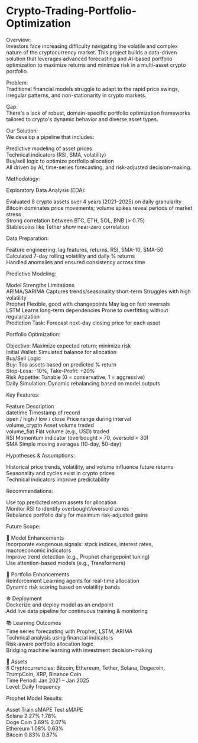 # Crypto-Trading-Portfolio-Optimization

Overview:\
Investors face increasing difficulty navigating the volatile and complex nature of the cryptocurrency market. This project builds a data-driven solution that leverages advanced forecasting and AI-based portfolio optimization to maximize returns and minimize risk in a multi-asset crypto portfolio.

Problem:\
Traditional financial models struggle to adapt to the rapid price swings, irregular patterns, and non-stationarity in crypto markets.

Gap:\
There's a lack of robust, domain-specific portfolio optimization frameworks tailored to crypto's dynamic behavior and diverse asset types.

Our Solution:\
We develop a pipeline that includes:

Predictive modeling of asset prices\
Technical indicators (RSI, SMA, volatility)\
Buy/sell logic to optimize portfolio allocation\
All driven by AI, time-series forecasting, and risk-adjusted decision-making.

Methodology:

Exploratory Data Analysis (EDA):

Evaluated 8 crypto assets over 4 years (2021–2025) on daily granularity\
Bitcoin dominates price movements; volume spikes reveal periods of market stress\
Strong correlation between BTC, ETH, SOL, BNB (> 0.75)\
Stablecoins like Tether show near-zero correlation

Data Preparation:

Feature engineering: lag features, returns, RSI, SMA-10, SMA-50\
Calculated 7-day rolling volatility and daily % returns\
Handled anomalies and ensured consistency across time

Predictive Modeling:

Model	Strengths	Limitations\
ARIMA/SARIMA	Captures trends/seasonality short-term	Struggles with high volatility\
Prophet	Flexible, good with changepoints	May lag on fast reversals\
LSTM	Learns long-term dependencies	Prone to overfitting without regularization\
Prediction Task: Forecast next-day closing price for each asset

Portfolio Optimization:

Objective: Maximize expected return; minimize risk\
Initial Wallet: Simulated balance for allocation\
Buy/Sell Logic\
Buy: Top assets based on predicted % return\
Stop-Loss: -10%, Take-Profit: +20%\
Risk Appetite: Tunable (0 = conservative, 1 = aggressive)\
Daily Simulation: Dynamic rebalancing based on model outputs

Key Features:

Feature	Description\
datetime	Timestamp of record\
open / high / low / close	Price range during interval\
volume_crypto	Asset volume traded\
volume_fiat	Fiat volume (e.g., USD) traded\
RSI	Momentum indicator (overbought > 70, oversold < 30)\
SMA	Simple moving averages (10-day, 50-day)

Hypotheses & Assumptions:

Historical price trends, volatility, and volume influence future returns\
Seasonality and cycles exist in crypto prices\
Technical indicators improve predictability

Recommendations:

Use top predicted return assets for allocation\
Monitor RSI to identify overbought/oversold zones\
Rebalance portfolio daily for maximum risk-adjusted gains

Future Scope:

🔧 Model Enhancements\
Incorporate exogenous signals: stock indices, interest rates, macroeconomic indicators\
Improve trend detection (e.g., Prophet changepoint tuning)\
Use attention-based models (e.g., Transformers)

🧮 Portfolio Enhancements\
Reinforcement Learning agents for real-time allocation\
Dynamic risk scoring based on volatility bands

⚙️ Deployment\
Dockerize and deploy model as an endpoint\
Add live data pipeline for continuous training & monitoring

📚 Learning Outcomes\
Time series forecasting with Prophet, LSTM, ARIMA\
Technical analysis using financial indicators\
Risk-aware portfolio allocation logic\
Bridging machine learning with investment decision-making

📌 Assets\
8 Cryptocurrencies: Bitcoin, Ethereum, Tether, Solana, Dogecoin, TrumpCoin, XRP, Binance Coin\
Time Period: Jan 2021 – Jan 2025\
Level: Daily frequency

Prophet Model Results:

Asset     Train sMAPE   Test sMAPE\
Solana     2.27%          1.78%\
Doge Coin  3.69%          2.07%\
Ethereum   1.08%          0.63%\
Bitcoin    0.83%          0.87%

